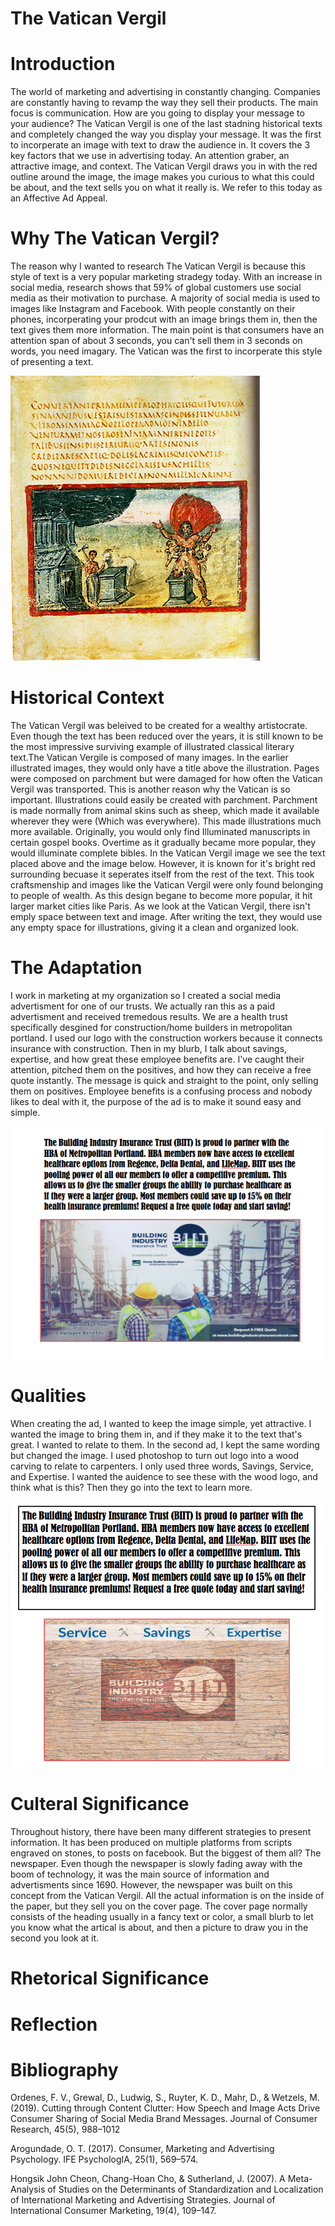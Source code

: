 # The Vatican Vergil
# Introduction
The world of marketing and advertising in constantly changing. Companies are constantly having to revamp the way they sell their products. The main focus is communication. How are you going to display your message to your audience? The Vatican Vergil is one of the last stadning historical texts and completely changed the way you display your message. It was the first to incorperate an image with text to draw the audience in. It covers the 3 key factors that we use in advertising today. An attention graber, an attractive image, and context. The Vatican Vergil draws you in with the red outline around the image, the image makes you curious to what this could be about, and the text sells you on what it really is. We refer to this today as an Affective Ad Appeal.

# Why The Vatican Vergil?
The reason why I wanted to research The Vatican Vergil is because this style of text is a very popular marketing stradegy today. With an increase in social media, research shows that 59% of global customers use social media as their motivation to purchase. A majority of social media is used to images like Instagram and Facebook. With people constantly on their phones, incorperating your prodcut with an image brings them in, then the text gives them more information. The main point is that consumers have an attention span of about 3 seconds, you can't sell them in 3 seconds on words, you need imagary. The Vatican was the first to incorperate this style of presenting a text. 

![Vaitcan](Vatican.png)




# Historical Context
The Vatican Vergil was beleived to be created for a wealthy artistocrate. Even though the text has been reduced over the years, it is still known to be the most impressive surviving example of illustrated classical literary text.The Vatican Vergile is composed of many images. In the earlier illustrated images, they would only have a title above the illustration. Pages were composed on parchment but were damaged for how often the Vatican Vergil was transported. This is another reason why the Vatican is so important. Illustrations could easily be created with parchment. Parchment is made normally from animal skins such as sheep, which made it available wherever they were (Which was everywhere). This made illustrations much more available. Originally, you would only find Illuminated manuscripts in certain gospel books. Overtime as it gradually became more popular, they would illuminate complete bibles. In the Vatican Vergil image we see the text placed above and the image below. However, it is known for it's bright red surrounding becuase it seperates itself from the rest of the text. This took craftsmenship and images like the Vatican Vergil were only found belonging to people of wealth. As this design begane to become more popular, it hit larger market cities like Paris. As we look at the Vatican Vergil, there isn't emply space between text and image. After writing the text, they would use any empty space for illustrations, giving it a clean and organized look.


# The Adaptation
I work in marketing at my organization so I created a social media advertisment for one of our trusts. We actually ran this as a paid advertisment and received tremedous results. We are a health trust specifically desgined for construction/home builders in metropolitan portland. I used our logo with the construction workers because it connects insurance with construction. Then in my blurb, I talk about savings, expertise, and how great these employee benefits are. I've caught their attention, pitched them on the positives, and how they can receive a free quote instantly. The message is quick and straight to the point, only selling them on positives. Employee benefits is a confusing process and nobody likes to deal with it, the purpose of the ad is to make it sound easy and simple.

![biit](biit.png)

# Qualities
When creating the ad, I wanted to keep the image simple, yet attractive. I wanted the image to bring them in, and if they make it to the text that's great. I wanted to relate to them. In the second ad, I kept the same wording but changed the image. I used photoshop to turn out logo into a wood carving to relate to carpenters. I only used three words, Savings, Service, and Expertise. I wanted the auidence to see these with the wood logo, and think what is this? Then they go into the text to learn more. 

![biitad](biitad.png)


# Culteral Significance
Throughout history, there have been many different strategies to present information. It has been produced on multiple platforms from scripts engraved on stones, to posts on facebook. But the biggest of them all? The newspaper. Even though the newspaper is slowly fading away with the boom of technology, it was the main source of information and advertisments since 1690. However, the newspaper was built on this concept from the Vatican Vergil. All the actual information is on the inside of the paper, but they sell you on the cover page. The cover page normally consists of the heading usually in a fancy text or color, a small blurb to let you know what the artical is about, and then a picture to draw you in the second you look at it.


# Rhetorical Significance



# Reflection

# Bibliography
Ordenes, F. V., Grewal, D., Ludwig, S., Ruyter, K. D., Mahr, D., & Wetzels, M. (2019). Cutting through Content Clutter: How Speech and Image Acts Drive Consumer Sharing of Social Media Brand Messages. Journal of Consumer Research, 45(5), 988–1012

Arogundade, O. T. (2017). Consumer, Marketing and Advertising Psychology. IFE PsychologIA, 25(1), 569–574. 

Hongsik John Cheon, Chang-Hoan Cho, & Sutherland, J. (2007). A Meta-Analysis of Studies on the Determinants of Standardization and Localization of International Marketing and Advertising Strategies. Journal of International Consumer Marketing, 19(4), 109–147.



